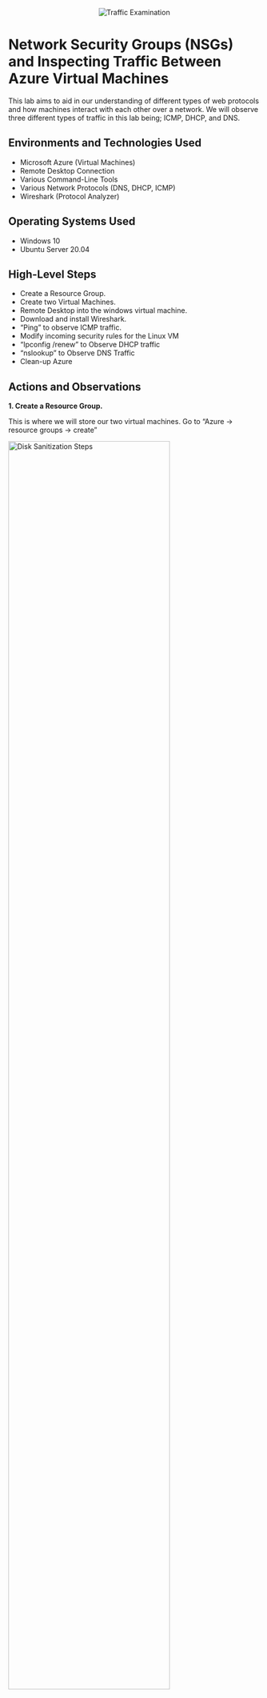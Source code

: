 <p align="center">
<img src="https://i.imgur.com/Ua7udoS.png" alt="Traffic Examination"/>
</p>

<h1>Network Security Groups (NSGs) and Inspecting Traffic Between Azure Virtual Machines</h1>
This lab aims to aid in our understanding of different types of web protocols and how machines interact with each other over a network. We will observe three different types of traffic in this lab being; ICMP, DHCP, and DNS. <br />

<h2>Environments and Technologies Used</h2>

- Microsoft Azure (Virtual Machines)
- Remote Desktop Connection
- Various Command-Line Tools
- Various Network Protocols (DNS, DHCP, ICMP)
- Wireshark (Protocol Analyzer)

<h2>Operating Systems Used </h2>

- Windows 10
- Ubuntu Server 20.04

<h2>High-Level Steps</h2>

- Create a Resource Group. 
- Create two Virtual Machines. 
- Remote Desktop into the windows virtual machine. 
- Download and install Wireshark. 
- “Ping” to observe ICMP traffic.
- Modify incoming security rules for the Linux VM
- “Ipconfig /renew” to Observe DHCP traffic
- “nslookup” to Observe DNS Traffic
- Clean-up Azure

<h2>Actions and Observations</h2>

<b>1. Create a Resource Group.</b>
  
<p>
This is where we will store our two virtual machines. Go to “Azure -> resource groups -> create”
</p>

<p>
<img src="https://i.imgur.com/C7TmwAn.png" height="80%" width="80%" alt="Disk Sanitization Steps"/>
</p>
  
<br />

<b>2.	Create two Virtual Machines.</b>
  
<p>
One should be a windows 10 Virtual Machine, the other should be a Linux virtual machine. When creating these VMs, place them both inside the resource group that we just created. 

The first VM will be called “Windows-VM” and will run “Windows 10 Pro.” Username will be “Labuser” and the password will be “Password1234”
</p>

<p>
<img src="https://i.imgur.com/uv3viED.png" height="80%" width="80%" alt="Disk Sanitization Steps"/>
</p>
  
<br />

<p>
The second VM will be called “Linux-VM” and will run “Ubuntu Server 20.04 LTS.” Username will be “Labuser” and the password will be “Password1234” The reason we can use the same username and password on both virtual machines is because they are two separate machines, thus having their own unique IP Address when we connect to them.
</p>

<p>
<img src="https://i.imgur.com/FyKrVLk.png" height="80%" width="80%" alt="Disk Sanitization Steps"/>
</p>

<br />

<p>
Note: when we created our first virtual machine, being “Windows-VM” a virtual network was automatically created called “Windows-VM-Net”. With this in mind, when we create the second virtual machine we must go to the networking page and check that the virtual network that was created is selected. 
</p>

<p>
<img src="https://i.imgur.com/vbNeczg.png" height="80%" width="80%" alt="Disk Sanitization Steps"/>
</p>
  
<br />

<p>
<b>3.	Remote Desktop into the windows virtual machine.</b>
  
Within Azure, navigate to your windows virtual machine and copy Its public IP address. Open Remote Desktop Connection on your PC and paste the IP address of the windows VM. Log in to the VM using the username and password that we created when initially creating the VM.
</p>

<p>
<img src="https://i.imgur.com/E4C7FDQ.png" height="80%" width="80%" alt="Disk Sanitization Steps"/>
</p>
  
<br />

<p>
<b>4.	Download and install Wireshark. </b>
  
Once you are inside your Windows VM, open a web browser and download the Windows 10 64bit Wireshark installer. Install the software from the file in your downloads folder. Once Wireshark is installed, open the program. Once inside Wireshark, select “Ethernet” and then press the blue shark fin button in the top left of Wireshark. 
</p>

<p>
<img src="https://i.imgur.com/S4f1Um7.png" height="80%" width="80%" alt="Disk Sanitization Steps"/>
</p>
  
<br />

<p>
  <b>We will use Wireshark to observe ICMP, DHCP, and DNS traffic.</b>

We will now filter for ICMP traffic only. To do this, go to the search bar at the top of Wireshark and search for “ICMP” then press enter. This will make it so that Wireshark only shows us ICMP traffic that is happening over the network, as opposed to all traffic.
</p>

<p>
<img src="https://i.imgur.com/LDrCUDX.png" height="80%" width="80%" alt="Disk Sanitization Steps"/>
</p>
  
<br />

<p>
It is important to remember that ICMP stands for “Internet Control Messaging Protocol” which is the protocol that ping uses. When we begin pinging another machine, we will see the ICMP traffic in Wireshark.
</p>
  
<br />

<p>
<b>5.	“Ping” to observe ICMP traffic.</b>
  
Obtain the private IP address of the linux virtual machine within azure. For this example, the private IP address of the linux virtual machine is “10.0.0.5”.
</p>

<p>
<img src="https://i.imgur.com/VM2nyzQ.png" height="80%" width="80%" alt="Disk Sanitization Steps"/>
</p>

<br />

<p>
Within the Windows VM, open command prompt and ping the linux VM with the command “ping 10.0.0.5” you should automatically get a reply. If we look at Wireshark, we can see the traffic that we just generated. We see the source IP (Windows VM) the destination IP (Linux VM) the protocol (ICMP) and information (request and reply).

Note. The IP address of your virtual machine may be different to the IP address I have used in this example. 

</p>

<p>
<img src="https://i.imgur.com/1k7UcrF.png" height="80%" width="80%" alt="Disk Sanitization Steps"/>
</p>

<br />

<p>
<b>6.	Modify incoming security rules for the Linux VM</b>
  
Go back to Azure and search for network security groups via the search bar. Open the network security group for the linux virtual machine. Select inbound rules and create a new rule. This rule should be to deny inbound ICMP traffic. Select ICMP, Select Deny, Set the priority to 200, and press Add.
</p>

<p>
<img src="https://i.imgur.com/W7jdODf.png" height="80%" width="80%" alt="Disk Sanitization Steps"/>
</p>

<br />

<p>
Wait several minutes for the rule to update and return to the Windows VM. Ping the Linux VM again using “ping 10.0.0.5” we should see that the ping request to the linux machine will time out. Remembering back to before, this is because “ping” uses ICMP, (Internet control messaging protocol) so by modifying the inbound rules on the network security group of the linux virtual machine and denying inbound ICMP traffic we have effectively denied the ability for other machines to ping the linux machine.
</p>

<p>
<img src="https://i.imgur.com/FTlFLI6.png" height="80%" width="80%" alt="Disk Sanitization Steps"/>
</p>

<br />

<p>
We can revert these changes by returning to Azure and either deleting the rule we just created, or modifying it to allow incoming ICMP traffic.
</p>

<br />

<p>
<b>7.	“Ipconfig /renew” to Observe DHCP traffic</b>
  
Return to the Windows VM and open Wireshark. Search for DHCP in the search bar and press enter. 

It is important to remember DHCP stands for “Dynamic Host Configuration Protocol” which is the protocol responsible for issuing IP Addresses to computers. When a computer needs an IP address, it will send a request to the DHCP server, and the DHCP server will respond by issuing an IP address. 

We can observe this by typing the command “ipconfig /renew”
</p>

<p>
<img src="https://i.imgur.com/68XHciA.png" height="80%" width="80%" alt="Disk Sanitization Steps"/>
</p>

<br />

<p>
<b>8.	“nslookup” to Observe DNS Traffic</b>
  
Return to the Windows VM and open Wireshark. Search for DNS in the search bar and press enter.
It is important to remember DNS stands for “Domain Name System” which is the protocol responsible for matching IP addresses to websites.

DNS protocol takes a name such as “www.google.com” and will find the relevant IP address for that website by talking to a range of different servers. 

We can observe this by typing the command “nslookup” and a website name such as google, YouTube, or Disney. The full command should look like “nslookup www.google.com”
</p>

<p>
<img src="https://i.imgur.com/vv5xoRM.png" height="80%" width="80%" alt="Disk Sanitization Steps"/>
</p>

<br />

<p>
<b>9.	Clean-up Azure</b>
  
Once you have finished experimenting with different types of web traffic you should return to Azure and delete all the resources we created. Leaving them running will continue to cost money as they will run in the background without you even realising. 

In this lab, we have worked to understand diverse web protocols and scrutinize their traffic using Wireshark. Furthermore, we have acquired knowledge about how distinct security regulations on network security groups can impact web traffic by granting or denying certain forms of traffic.
</p>
